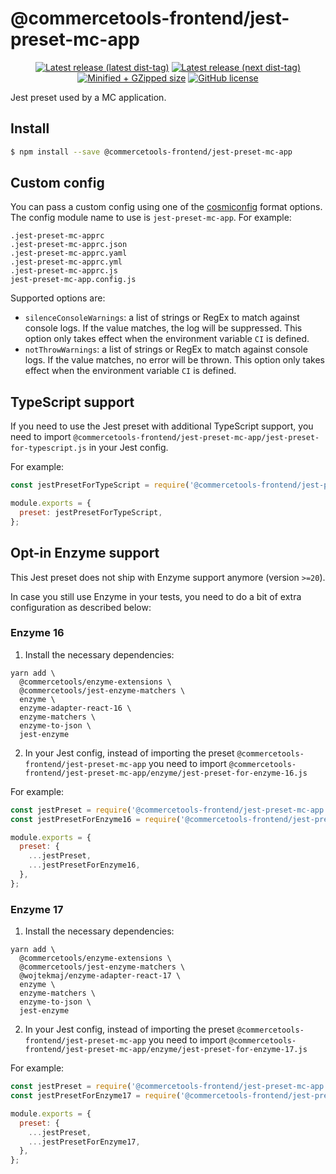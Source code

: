 # @commercetools-frontend/jest-preset-mc-app

<p align="center">
  <a href="https://www.npmjs.com/package/@commercetools-frontend/jest-preset-mc-app"><img src="https://badgen.net/npm/v/@commercetools-frontend/jest-preset-mc-app" alt="Latest release (latest dist-tag)" /></a> <a href="https://www.npmjs.com/package/@commercetools-frontend/jest-preset-mc-app"><img src="https://badgen.net/npm/v/@commercetools-frontend/jest-preset-mc-app/next" alt="Latest release (next dist-tag)" /></a> <a href="https://bundlephobia.com/result?p=@commercetools-frontend/jest-preset-mc-app"><img src="https://badgen.net/bundlephobia/minzip/@commercetools-frontend/jest-preset-mc-app" alt="Minified + GZipped size" /></a> <a href="https://github.com/commercetools/merchant-center-application-kit/blob/main/LICENSE"><img src="https://badgen.net/github/license/commercetools/merchant-center-application-kit" alt="GitHub license" /></a>
</p>

Jest preset used by a MC application.

## Install

```bash
$ npm install --save @commercetools-frontend/jest-preset-mc-app
```

## Custom config

You can pass a custom config using one of the [cosmiconfig](https://github.com/davidtheclark/cosmiconfig) format options. The config module name to use is `jest-preset-mc-app`.
For example:

```
.jest-preset-mc-apprc
.jest-preset-mc-apprc.json
.jest-preset-mc-apprc.yaml
.jest-preset-mc-apprc.yml
.jest-preset-mc-apprc.js
jest-preset-mc-app.config.js
```

Supported options are:

- `silenceConsoleWarnings`: a list of strings or RegEx to match against console logs. If the value matches, the log will be suppressed. This option only takes effect when the environment variable `CI` is defined.
- `notThrowWarnings`: a list of strings or RegEx to match against console logs. If the value matches, no error will be thrown. This option only takes effect when the environment variable `CI` is defined.

## TypeScript support

If you need to use the Jest preset with additional TypeScript support, you need to import `@commercetools-frontend/jest-preset-mc-app/jest-preset-for-typescript.js` in your Jest config.

For example:

```js
const jestPresetForTypeScript = require('@commercetools-frontend/jest-preset-mc-app/jest-preset-for-typescript');

module.exports = {
  preset: jestPresetForTypeScript,
};
```

## Opt-in Enzyme support

This Jest preset does not ship with Enzyme support anymore (version `>=20`).

In case you still use Enzyme in your tests, you need to do a bit of extra configuration as described below:

### Enzyme 16

1. Install the necessary dependencies:

```
yarn add \
  @commercetools/enzyme-extensions \
  @commercetools/jest-enzyme-matchers \
  enzyme \
  enzyme-adapter-react-16 \
  enzyme-matchers \
  enzyme-to-json \
  jest-enzyme
```

2. In your Jest config, instead of importing the preset `@commercetools-frontend/jest-preset-mc-app` you need to import `@commercetools-frontend/jest-preset-mc-app/enzyme/jest-preset-for-enzyme-16.js`

For example:

```js
const jestPreset = require('@commercetools-frontend/jest-preset-mc-app');
const jestPresetForEnzyme16 = require('@commercetools-frontend/jest-preset-mc-app/enzyme/jest-preset-for-enzyme-16');

module.exports = {
  preset: {
    ...jestPreset,
    ...jestPresetForEnzyme16,
  },
};
```

### Enzyme 17

1. Install the necessary dependencies:

```
yarn add \
  @commercetools/enzyme-extensions \
  @commercetools/jest-enzyme-matchers \
  @wojtekmaj/enzyme-adapter-react-17 \
  enzyme \
  enzyme-matchers \
  enzyme-to-json \
  jest-enzyme
```

2. In your Jest config, instead of importing the preset `@commercetools-frontend/jest-preset-mc-app` you need to import `@commercetools-frontend/jest-preset-mc-app/enzyme/jest-preset-for-enzyme-17.js`

For example:

```js
const jestPreset = require('@commercetools-frontend/jest-preset-mc-app');
const jestPresetForEnzyme17 = require('@commercetools-frontend/jest-preset-mc-app/enzyme/jest-preset-for-enzyme-17');

module.exports = {
  preset: {
    ...jestPreset,
    ...jestPresetForEnzyme17,
  },
};
```
